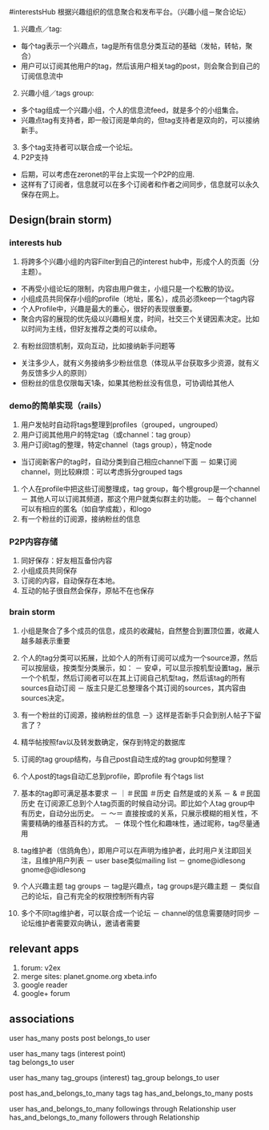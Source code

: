 #interestsHub
根据兴趣组织的信息聚合和发布平台。（兴趣小组－聚合论坛）

1. 兴趣点／tag:
  - 每个tag表示一个兴趣点，tag是所有信息分类互动的基础（发帖，转帖，聚合）
  - 用户可以订阅其他用户的tag，然后该用户相关tag的post，则会聚合到自己的订阅信息流中
2. 兴趣小组／tags group:
  - 多个tag组成一个兴趣小组，个人的信息流feed，就是多个的小组集合。
  - 兴趣点tag有支持者，即一般订阅是单向的，但tag支持者是双向的，可以接纳新手。
3. 多个tag支持者可以联合成一个论坛。
4. P2P支持
  - 后期，可以考虑在zeronet的平台上实现一个P2P的应用.
  - 这样有了订阅者，信息就可以在多个订阅者和作者之间同步，信息就可以永久保存在网上。

## Design(brain storm)
### interests hub
1. 将跨多个兴趣小组的内容Filter到自己的interest hub中，形成个人的页面（分主题）。
  - 不再受小组论坛的限制，内容由用户做主，小组只是一个松散的协议。
  - 小组成员共同保存小组的profile（地址，匿名），成员必须keep一个tag内容
  - 个人Profile中，兴趣是最大的重心，很好的表现很重要。
  - 聚合内容的展现的优先级以兴趣相关度，时间，社交三个关键因素决定。比如以时间为主线，但好友推荐之类的可以续命。
2. 有粉丝回馈机制，双向互动，比如接纳新手问题等
  - 关注多少人，就有义务接纳多少粉丝信息（体现从平台获取多少资源，就有义务反馈多少人的原则）
  - 但粉丝的信息仅限每天1条，如果其他粉丝没有信息，可协调给其他人

### demo的简单实现（rails）
1. 用户发帖时自动将tags整理到profiles（grouped，ungrouped）
1. 用户订阅其他用户的特定tag（或channel：tag group）
1. 用户订阅tag的整理，特定channel（tags group），特定node
- 当订阅新客户的tag时，自动分类到自己相应channel下面
－ 如果订阅channel，则比较麻烦：可以考虑拆分grouped tags
1. 个人在profile中把这些订阅整理成，tag group，每个根group是一个channel
－ 其他人可以订阅其频道，那这个用户就类似群主的功能。
－ 每个channel可以有相应的匿名（如自学成裁），和logo
1. 有一个粉丝的订阅源，接纳粉丝的信息

### P2P内容存储
1. 同好保存：好友相互备份内容
1. 小组成员共同保存
1. 订阅的内容，自动保存在本地。
1. 互动的帖子很自然会保存，原帖不在也保存

### brain storm
1. 小组是聚合了多个成员的信息，成员的收藏帖，自然整合到置顶位置，收藏人越多越表示重要
1. 个人的tag分类可以拓展，比如个人的所有订阅可以成为一个source源，然后可以按层级，按类型分类展示，如：
－ 安卓，可以显示按机型设置tag，展示一个个机型，然后订阅者可以在其上订阅自己机型tag，然后该tag的所有sources自动订阅
－ 版主只是汇总整理各个其订阅的sources，其内容由sources决定。
1. 有一个粉丝的订阅源，接纳粉丝的信息 －》这样是否新手只会到别人帖子下留言了？
1. 精华帖按照fav以及转发数确定，保存到特定的数据库
1. 订阅的tag group结构，与自己post自动生成的tag group如何整理？


1. 个人post的tags自动汇总到profile，即profile 有个tags list
1. 基本的tag即可满足基本要求
－ ｜＃民国 ＃历史 自然是或的关系
－ & ＃民国历史 在订阅源汇总到个人tag页面的时候自动分词。即比如个人tag group中有历史，自动分出历史。
－ ～＝ 直接按或的关系，只展示模糊的相关性，不需要精确的维基百科的方式。
－ 体现个性化和趣味性，通过昵称，tag尽量通用
1. tag维护者（信鸽角色），即用户可以在声明为维护者，此时用户关注即回关注，且维护用户列表
－ user base类似mailing list
－ gnome@idlesong gnome@@idlesong
1. 个人兴趣主题 tag groups
－ tag是兴趣点，tag groups是兴趣主题
－ 类似自己的论坛，自己有完全的权限控制所有内容
1. 多个不同tag维护者，可以联合成一个论坛
－ channel的信息需要随时同步
－ 论坛维护者需要双向确认，邀请者需要

## relevant apps

1. forum: v2ex
1. merge sites: planet.gnome.org xbeta.info
1. google reader
1. google+ forum

## associations
user has_many posts
post belongs_to user

user has_many tags (interest point)  
tag belongs_to user

user has_many tag_groups (interest)
tag_group belongs_to user

post has_and_belongs_to_many tags
tag has_and_belongs_to_many posts

user has_and_belongs_to_many followings through Relationship
user has_and_belongs_to_many followers through Relationship
